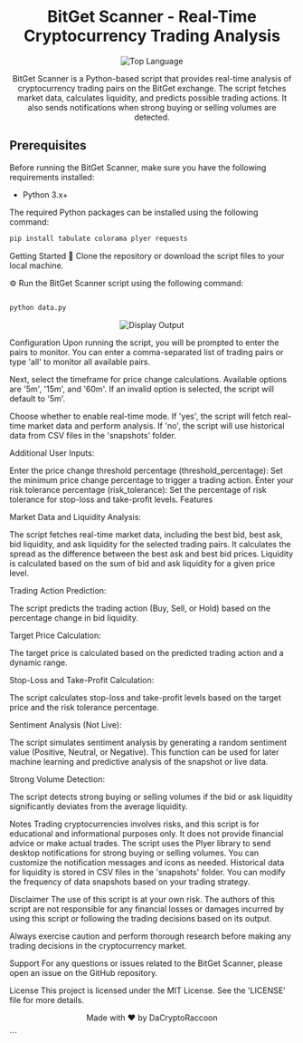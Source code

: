 <h1 align="center">
  BitGet Scanner - Real-Time Cryptocurrency Trading Analysis
</h1>

<p align="center">
  <img src="https://img.shields.io/github/languages/top/DaCryptoRaccoon/Bitget-Scanner" alt="Top Language">
</p>


<p align="center">
  BitGet Scanner is a Python-based script that provides real-time analysis of cryptocurrency trading pairs on the BitGet exchange. The script fetches market data, calculates liquidity, and predicts possible trading actions. It also sends notifications when strong buying or selling volumes are detected.
</p>

## Prerequisites

Before running the BitGet Scanner, make sure you have the following requirements installed:

- Python 3.x+

The required Python packages can be installed using the following command:

```bash
pip install tabulate colorama plyer requests
```
Getting Started
🚀 Clone the repository or download the script files to your local machine.

⚙️ Run the BitGet Scanner script using the following command:

```bash

python data.py

```
<p align="center">
  <img src="https://github.com/DaCryptoRaccoon/Bitget-Scanner/blob/main/Display.png" alt="Display Output">
</p>

Configuration
Upon running the script, you will be prompted to enter the pairs to monitor. You can enter a comma-separated list of trading pairs or type 'all' to monitor all available pairs.

Next, select the timeframe for price change calculations. Available options are '5m', '15m', and '60m'. If an invalid option is selected, the script will default to '5m'.

Choose whether to enable real-time mode. If 'yes', the script will fetch real-time market data and perform analysis. If 'no', the script will use historical data from CSV files in the 'snapshots' folder.

Additional User Inputs:

Enter the price change threshold percentage (threshold_percentage): Set the minimum price change percentage to trigger a trading action.
Enter your risk tolerance percentage (risk_tolerance): Set the percentage of risk tolerance for stop-loss and take-profit levels.
Features

Market Data and Liquidity Analysis:

The script fetches real-time market data, including the best bid, best ask, bid liquidity, and ask liquidity for the selected trading pairs.
It calculates the spread as the difference between the best ask and best bid prices.
Liquidity is calculated based on the sum of bid and ask liquidity for a given price level.

Trading Action Prediction:

The script predicts the trading action (Buy, Sell, or Hold) based on the percentage change in bid liquidity.

Target Price Calculation:

The target price is calculated based on the predicted trading action and a dynamic range.

Stop-Loss and Take-Profit Calculation:

The script calculates stop-loss and take-profit levels based on the target price and the risk tolerance percentage.

Sentiment Analysis (Not Live):

The script simulates sentiment analysis by generating a random sentiment value (Positive, Neutral, or Negative).
This function can be used for later machine learning and predictive analysis of the snapshot or live data.

Strong Volume Detection:

The script detects strong buying or selling volumes if the bid or ask liquidity significantly deviates from the average liquidity.

Notes
Trading cryptocurrencies involves risks, and this script is for educational and informational purposes only. It does not provide financial advice or make actual trades.
The script uses the Plyer library to send desktop notifications for strong buying or selling volumes. You can customize the notification messages and icons as needed.
Historical data for liquidity is stored in CSV files in the 'snapshots' folder. You can modify the frequency of data snapshots based on your trading strategy.

Disclaimer
The use of this script is at your own risk. The authors of this script are not responsible for any financial losses or damages incurred by using this script or following the trading decisions based on its output.

Always exercise caution and perform thorough research before making any trading decisions in the cryptocurrency market.

Support
For any questions or issues related to the BitGet Scanner, please open an issue on the GitHub repository.

License
This project is licensed under the MIT License. See the 'LICENSE' file for more details.

<p align="center">
  Made with ❤️ by DaCryptoRaccoon
</p>
```

